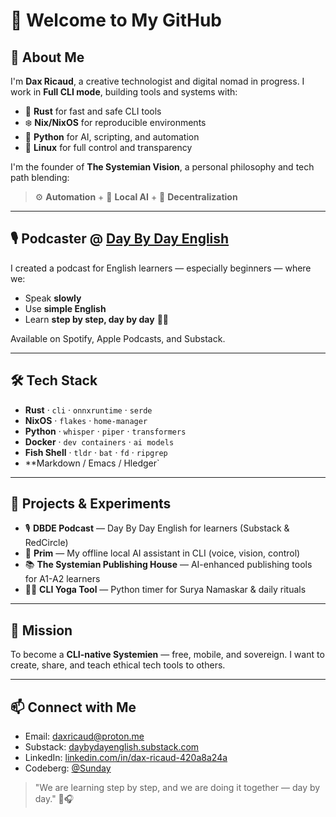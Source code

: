 
# 👋 Welcome to My GitHub

## 🌱 About Me

I'm **Dax Ricaud**, a creative technologist and digital nomad in progress.
I work in **Full CLI mode**, building tools and systems with:

- 🦀 **Rust** for fast and safe CLI tools
- ❄️ **Nix/NixOS** for reproducible environments
- 🐍 **Python** for AI, scripting, and automation
- 🐧 **Linux** for full control and transparency

I'm the founder of **The Systemian Vision**, a personal philosophy and tech path blending:

> ⚙️ **Automation** + 🧠 **Local AI** + 📡 **Decentralization**

---

## 🎙️ Podcaster @ [Day By Day English](https://daybydayenglish.substack.com/)

I created a podcast for English learners — especially beginners — where we:
- Speak **slowly**
- Use **simple English**
- Learn **step by step, day by day** 📖🌱

Available on Spotify, Apple Podcasts, and Substack.

---

## 🛠️ Tech Stack

- **Rust** · `cli` · `onnxruntime` · `serde`
- **NixOS** · `flakes` · `home-manager`
- **Python** · `whisper` · `piper` · `transformers`
- **Docker** · `dev containers` · `ai models`
- **Fish Shell** · `tldr` · `bat` · `fd` · `ripgrep`
- **Markdown / Emacs / Hledger`

---

## 🔧 Projects & Experiments

- 🎙️ **DBDE Podcast** — Day By Day English for learners (Substack & RedCircle)
- 🤖 **Prim** — My offline local AI assistant in CLI (voice, vision, control)
- 📚 **The Systemian Publishing House** — AI-enhanced publishing tools for A1-A2 learners
- 🧘🏾 **CLI Yoga Tool** — Python timer for Surya Namaskar & daily rituals

---

## 🚀 Mission

To become a **CLI-native Systemien** — free, mobile, and sovereign.
I want to create, share, and teach ethical tech tools to others.

---

## 📫 Connect with Me

- Email: [daxricaud@proton.me](mailto:daxricaud@proton.me)
- Substack: [daybydayenglish.substack.com](https://daybydayenglish.substack.com/)
- LinkedIn: [linkedin.com/in/dax-ricaud-420a8a24a](https://www.linkedin.com/in/dax-ricaud-420a8a24a/)
- Codeberg: [@Sunday](https://codeberg.org/Sunday)

> "We are learning step by step, and we are doing it together — day by day." 💪🎧
